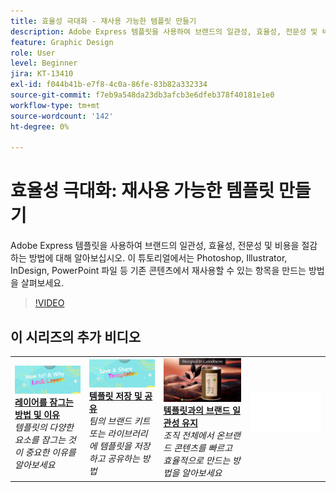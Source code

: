```yaml
---
title: 효율성 극대화 - 재사용 가능한 템플릿 만들기
description: Adobe Express 템플릿을 사용하여 브랜드의 일관성, 효율성, 전문성 및 비용을 절감하는 방법에 대해 알아보십시오
feature: Graphic Design
role: User
level: Beginner
jira: KT-13410
exl-id: f044b41b-e7f8-4c0a-86fe-83b82a332334
source-git-commit: f7eb9a548da23db3afcb3e6dfeb378f40181e1e0
workflow-type: tm+mt
source-wordcount: '142'
ht-degree: 0%

---
```


# 효율성 극대화: 재사용 가능한 템플릿 만들기

Adobe Express 템플릿을 사용하여 브랜드의 일관성, 효율성, 전문성 및 비용을 절감하는 방법에 대해 알아보십시오. 이 튜토리얼에서는 Photoshop, Illustrator, InDesign, PowerPoint 파일 등 기존 콘텐츠에서 재사용할 수 있는 항목을 만드는 방법을 살펴보세요.

>[!VIDEO](https://video.tv.adobe.com/v/3420208?quality=12&learn=on&hidetitle=true)

## 이 시리즈의 추가 비디오

<table style="table-layout:fixed">
<tr>
    <td>
        <a href="lock-layers.md">
            <img alt="레이어를 잠그는 방법 및 이유" src="assets/lock-layers.png" />
        </a>
        <div>
            <a href="lock-layers.md"><strong>레이어를 잠그는 방법 및 이유</strong></a>
            </div>
            <em>템플릿의 다양한 요소를 잠그는 것이 중요한 이유를 알아보세요</em>
            <br>
    </td>
    <td>
         <a href="share-templates.md">
            <img alt="템플릿 저장 및 공유" src="assets/share-templates.png" />
         </a>
         <div>
         <a href="share-templates.md"><strong>템플릿 저장 및 공유</strong></a>
         </div>
         <em>팀의 브랜드 키트 또는 라이브러리에 템플릿을 저장하고 공유하는 방법</em>
         <br>
   </td>
   <td>
         <a href="use-templates.md">
            <img alt="템플릿과의 원활한 브랜드 일관성" src="assets/use-templates.png" />
         </a>
         <div>
         <a href="use-templates.md"><strong>템플릿과의 브랜드 일관성 유지</strong></a>
         </div>
         <em>조직 전체에서 온브랜드 콘텐츠를 빠르고 효율적으로 만드는 방법을 알아보세요</em>
         <br>
   </td>
    <td>
      <img alt="스페이서" src="../assets/Whitespacer.png" />
      <div>
      <br>
    </td>
</tr>
</table>

